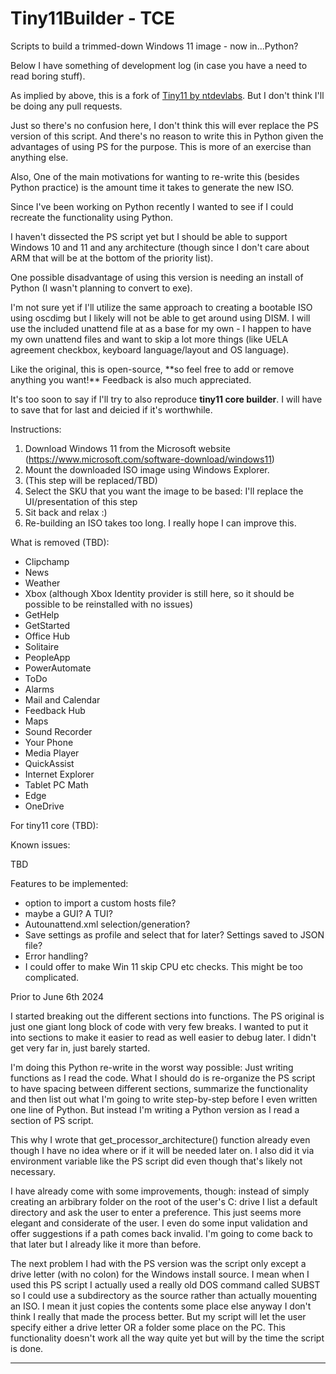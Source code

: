# Tiny11Builder - TCE

Scripts to build a trimmed-down Windows 11 image - now in...Python?

Below I have something of development log (in case you have a need to read boring stuff).
<p>

As implied by above, this is a fork of [Tiny11 by ntdevlabs](https://github.com/ntdevlabs/tiny11builder). But I don't think I'll be doing any pull requests. 

</p>

<p>

Just so there's no confusion here, I don't think this will ever replace the PS version of this script. And there's no reason to write this in Python given the advantages of using PS for the purpose. This is more of an exercise than anything else.

Also, One of the main motivations for wanting to re-write this (besides Python practice) is the amount time it takes to generate the new ISO.

</p>

<p>
Since I've been working on Python recently I wanted to see if I could recreate the functionality using Python. 
</p>
<p>
I haven't dissected the PS script yet but I should be able to support Windows 10 and 11 and any architecture (though since I don't care about ARM that will be at the bottom of the priority list).
</p>
<p>
One possible disadvantage of using this version is needing an install of Python (I wasn't planning to convert to exe).
</p>
<p>

I'm not sure yet if I'll utilize the same approach to creating a bootable ISO using oscdimg but I likely will not be able to get around using DISM. I will use the included unattend file at as a base for my own - I happen to have my own unattend files and want to skip a lot more things (like UELA agreement checkbox, keyboard language/layout and OS language).
</p>
<p>
Like the original, this is open-source, **so feel free to add or remove anything you want!** Feedback is also much appreciated.
</p>
<p>

It's too soon to say if I'll try to also reproduce  **tiny11 core builder**.  I will have to save that for last and deicied if it's worthwhile.
</p>

Instructions:

1. Download Windows 11 from the Microsoft website (<https://www.microsoft.com/software-download/windows11>)
2. Mount the downloaded ISO image using Windows Explorer.
3. (This step will be replaced/TBD)
4. Select the SKU that you want the image to be based: I'll replace the UI/presentation of this step
5. Sit back and relax :)
6. Re-building an ISO takes too long. I really hope I can improve this. 

What is removed (TBD):

- Clipchamp
- News
- Weather
- Xbox (although Xbox Identity provider is still here, so it should be possible to be reinstalled with no issues)
- GetHelp
- GetStarted
- Office Hub
- Solitaire
- PeopleApp
- PowerAutomate
- ToDo
- Alarms
- Mail and Calendar
- Feedback Hub
- Maps
- Sound Recorder
- Your Phone
- Media Player
- QuickAssist
- Internet Explorer
- Tablet PC Math
- Edge
- OneDrive

For tiny11 core (TBD):

Known issues:

TBD

Features to be implemented:

- option to import a custom hosts file?
- maybe a GUI? A TUI?
- Autounattend.xml selection/generation?
- Save settings as profile and select that for later? Settings saved to JSON file?
- Error handling?
- I could offer to make Win 11 skip CPU etc checks. This might be too complicated. 

<p>
Prior to June 6th 2024

I started breaking out the different sections into functions. The PS original is just one giant long block of code with very few breaks. I wanted to put it into sections to make it easier to read as well easier to debug later. I didn't get very far in, just barely started.

I'm doing this Python re-write in the worst way possible: Just writing functions as I read the code. What I should do is re-organize the PS script to have spacing between different sections, summarize the functionality and then list out what I'm going to write step-by-step before I even written one line of Python. But instead I'm writing a Python version as I read a section of PS script. 

This why I wrote that get_processor_architecture() function already even though I have no idea where or if it will be needed later on. I also did it via environment variable like the PS script did even though that's likely not necessary.

I have already come with some improvements, though: instead of simply creating an arbibrary folder on the root of the user's C: drive I list a default directory and ask the user to enter a preference. This just seems more elegant and considerate of the user. I even do some input validation and offer suggestions if a path comes back invalid. I'm going to come back to that later but I already like it more than before.  

The next problem I had with the PS version was the script only except a drive letter (with no colon) for the Windows install source. I mean when I used this PS script I actually used a really old DOS command called SUBST so I could use a subdirectory as the source rather than actually mouenting an ISO. I mean it just copies the contents some place else anyway I don't think I really that made the process better. But my script will let the user specify either a drive letter OR a folder some place on the PC.  This functionality doesn't work all the way quite yet but will by the time the script is done.

<hr>



</p>